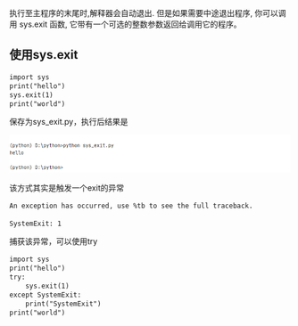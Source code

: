 执行至主程序的末尾时,解释器会自动退出. 但是如果需要中途退出程序, 你可以调用 sys.exit 函数, 它带有一个可选的整数参数返回给调用它的程序。



## 使用sys.exit

```
import sys
print("hello")
sys.exit(1)
print("world")
```

保存为sys_exit.py，执行后结果是

![微信截图_20201011153412](pic/python程序退出的处理/微信截图_20201011153412.png)

该方式其实是触发一个exit的异常

```
An exception has occurred, use %tb to see the full traceback.

SystemExit: 1
```

捕获该异常，可以使用try

```
import sys
print("hello")
try:
	sys.exit(1)
except SystemExit:
    print("SystemExit")
print("world")
```

